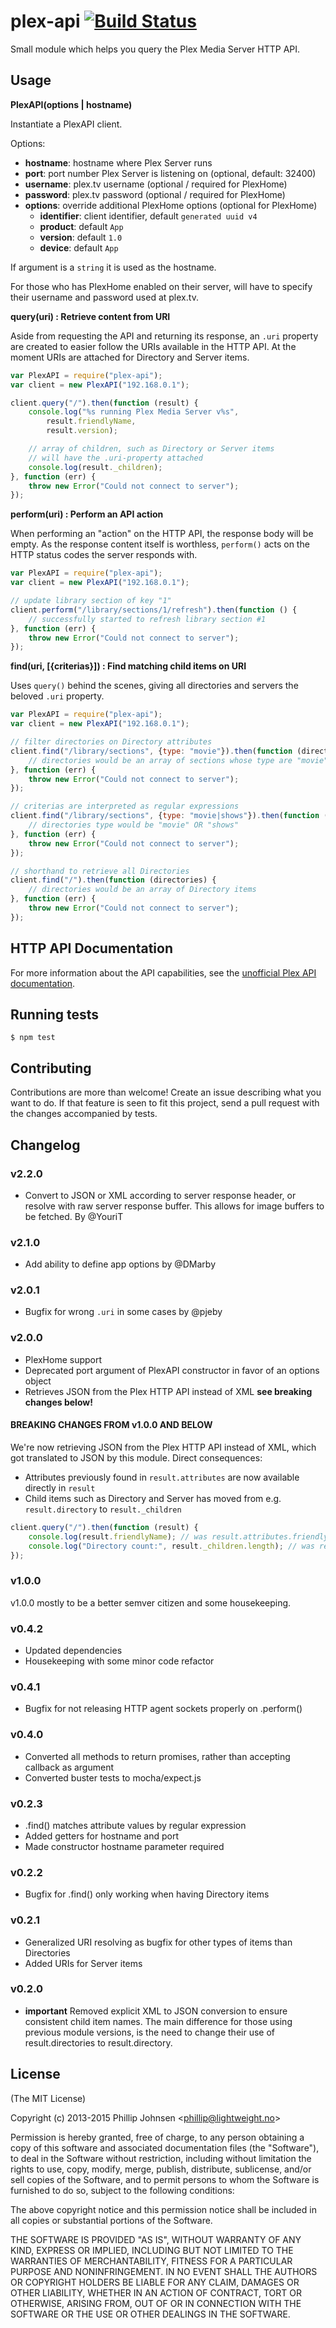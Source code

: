 # plex-api [![Build Status](https://api.travis-ci.org/phillipj/node-plex-api.png)](http://travis-ci.org/phillipj/node-plex-api)

Small module which helps you query the Plex Media Server HTTP API.

## Usage

**PlexAPI(options | hostname)**

Instantiate a PlexAPI client.

Options:
- **hostname**: hostname where Plex Server runs
- **port**: port number Plex Server is listening on (optional, default: 32400)
- **username**: plex.tv username (optional / required for PlexHome)
- **password**: plex.tv password (optional / required for PlexHome)
- **options**: override additional PlexHome options (optional for PlexHome)
	- **identifier**: client identifier, default `generated uuid v4`
	- **product**: default `App`
	- **version**: default `1.0`
	- **device**: default `App`

If argument is a `string` it is used as the hostname.

For those who has PlexHome enabled on their server, will have to specify their username and password used at plex.tv.

**query(uri) : Retrieve content from URI**

Aside from requesting the API and returning its response, an `.uri` property are created to easier follow the URIs available in the HTTP API. At the moment URIs are attached for Directory and Server items.

```js
var PlexAPI = require("plex-api");
var client = new PlexAPI("192.168.0.1");

client.query("/").then(function (result) {
	console.log("%s running Plex Media Server v%s",
		result.friendlyName,
		result.version);

	// array of children, such as Directory or Server items
	// will have the .uri-property attached
	console.log(result._children);
}, function (err) {
	throw new Error("Could not connect to server");
});
```

**perform(uri) : Perform an API action**

When performing an "action" on the HTTP API, the response body will be empty.
As the response content itself is worthless, `perform()` acts on the HTTP status codes the server responds with.

```js
var PlexAPI = require("plex-api");
var client = new PlexAPI("192.168.0.1");

// update library section of key "1"
client.perform("/library/sections/1/refresh").then(function () {
	// successfully started to refresh library section #1
}, function (err) {
	throw new Error("Could not connect to server");
});
```

**find(uri, [{criterias}]) : Find matching child items on URI**

Uses `query()` behind the scenes, giving all directories and servers the beloved `.uri` property.

```js
var PlexAPI = require("plex-api");
var client = new PlexAPI("192.168.0.1");

// filter directories on Directory attributes
client.find("/library/sections", {type: "movie"}).then(function (directories) {
	// directories would be an array of sections whose type are "movie"
}, function (err) {
	throw new Error("Could not connect to server");
});

// criterias are interpreted as regular expressions
client.find("/library/sections", {type: "movie|shows"}).then(function (directories) {
	// directories type would be "movie" OR "shows"
}, function (err) {
	throw new Error("Could not connect to server");
});

// shorthand to retrieve all Directories
client.find("/").then(function (directories) {
	// directories would be an array of Directory items
}, function (err) {
	throw new Error("Could not connect to server");
});
```

## HTTP API Documentation
For more information about the API capabilities, see the [unofficial Plex API documentation](https://code.google.com/p/plex-api/w/list).

## Running tests
```shell
$ npm test
```
## Contributing

Contributions are more than welcome! Create an issue describing what you want to do. If that feature is seen to fit this project, send a pull request with the changes accompanied by tests.

## Changelog

### v2.2.0
- Convert to JSON or XML according to server response header, or resolve with raw server response buffer. This allows for image buffers to be fetched. By @YouriT

### v2.1.0
- Add ability to define app options by @DMarby

### v2.0.1
- Bugfix for wrong `.uri` in some cases by @pjeby

### v2.0.0
- PlexHome support
- Deprecated port argument of PlexAPI constructor in favor of an options object
- Retrieves JSON from the Plex HTTP API instead of XML **see breaking changes below!**

#### BREAKING CHANGES FROM v1.0.0 AND BELOW

We're now retrieving JSON from the Plex HTTP API instead of XML, which got translated to JSON by this module. Direct consequences:
- Attributes previously found in `result.attributes` are now available directly in `result`
- Child items such as Directory and Server has moved from e.g. `result.directory` to `result._children`

```js
client.query("/").then(function (result) {
	console.log(result.friendlyName); // was result.attributes.friendlyName
	console.log("Directory count:", result._children.length); // was result.directory.length
});
```

### v1.0.0
v1.0.0 mostly to be a better semver citizen and some housekeeping.

### v0.4.2
- Updated dependencies
- Housekeeping with some minor code refactor

### v0.4.1
- Bugfix for not releasing HTTP agent sockets properly on .perform()

### v0.4.0
- Converted all methods to return promises, rather than accepting callback as argument
- Converted buster tests to mocha/expect.js

### v0.2.3
- .find() matches attribute values by regular expression
- Added getters for hostname and port
- Made constructor hostname parameter required

### v0.2.2
- Bugfix for .find() only working when having Directory items

### v0.2.1
- Generalized URI resolving as bugfix for other types of items than Directories
- Added URIs for Server items

### v0.2.0
- **important** Removed explicit XML to JSON conversion to ensure consistent child item names. The main difference for those using previous module versions, is the need to change their use of result.directories to result.directory.

## License
(The MIT License)

Copyright (c) 2013-2015 Phillip Johnsen &lt;phillip@lightweight.no&gt;

Permission is hereby granted, free of charge, to any person obtaining
a copy of this software and associated documentation files (the
"Software"), to deal in the Software without restriction, including
without limitation the rights to use, copy, modify, merge, publish,
distribute, sublicense, and/or sell copies of the Software, and to
permit persons to whom the Software is furnished to do so, subject to
the following conditions:

The above copyright notice and this permission notice shall be
included in all copies or substantial portions of the Software.

THE SOFTWARE IS PROVIDED "AS IS", WITHOUT WARRANTY OF ANY KIND,
EXPRESS OR IMPLIED, INCLUDING BUT NOT LIMITED TO THE WARRANTIES OF
MERCHANTABILITY, FITNESS FOR A PARTICULAR PURPOSE AND
NONINFRINGEMENT. IN NO EVENT SHALL THE AUTHORS OR COPYRIGHT HOLDERS BE
LIABLE FOR ANY CLAIM, DAMAGES OR OTHER LIABILITY, WHETHER IN AN ACTION
OF CONTRACT, TORT OR OTHERWISE, ARISING FROM, OUT OF OR IN CONNECTION
WITH THE SOFTWARE OR THE USE OR OTHER DEALINGS IN THE SOFTWARE.
